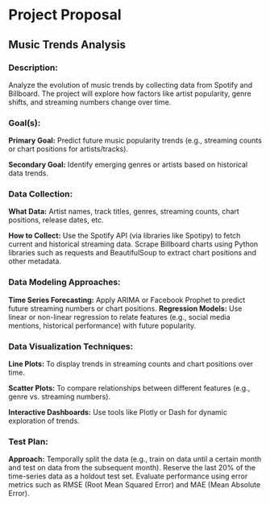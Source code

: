 # Project Proposal

## Music Trends Analysis
### Description:
Analyze the evolution of music trends by collecting data from Spotify and Billboard. The project will explore how factors like artist popularity, genre shifts, and streaming numbers change over time.

### Goal(s):

**Primary Goal:** Predict future music popularity trends (e.g., streaming counts or chart positions for artists/tracks).

**Secondary Goal:** Identify emerging genres or artists based on historical data trends.

### Data Collection:

**What Data:** Artist names, track titles, genres, streaming counts, chart positions, release dates, etc.

**How to Collect:**
Use the Spotify API (via libraries like Spotipy) to fetch current and historical streaming data.
Scrape Billboard charts using Python libraries such as requests and BeautifulSoup to extract chart positions and other metadata.

### Data Modeling Approaches:

**Time Series Forecasting:** Apply ARIMA or Facebook Prophet to predict future streaming numbers or chart positions.
**Regression Models:** Use linear or non-linear regression to relate features (e.g., social media mentions, historical performance) with future popularity.

### Data Visualization Techniques:

**Line Plots:** To display trends in streaming counts and chart positions over time.

**Scatter Plots:** To compare relationships between different features (e.g., genre vs. streaming numbers).

**Interactive Dashboards:** Use tools like Plotly or Dash for dynamic exploration of trends.

### Test Plan:

**Approach:**
Temporally split the data (e.g., train on data until a certain month and test on data from the subsequent month).
Reserve the last 20% of the time-series data as a holdout test set.
Evaluate performance using error metrics such as RMSE (Root Mean Squared Error) and MAE (Mean Absolute Error).



